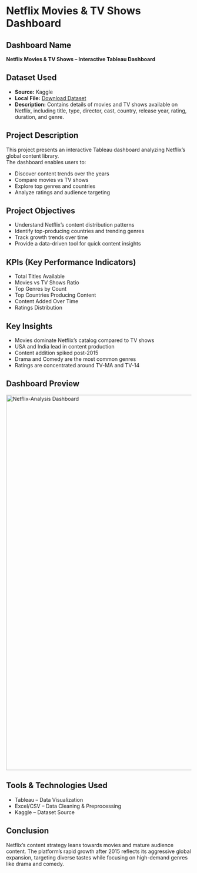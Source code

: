 # **Netflix Movies & TV Shows Dashboard**

## **Dashboard Name**
**Netflix Movies & TV Shows – Interactive Tableau Dashboard**

## **Dataset Used**
- **Source:** Kaggle 
- **Local File:** [Download Dataset](https://drive.google.com/file/d/1g_DPzEeyYQiVQPdzken5J592vUGEf3-1/view?usp=sharing)  
- **Description:** Contains details of movies and TV shows available on Netflix, including title, type, director, cast, country, release year, rating, duration, and genre.

## **Project Description**
This project presents an interactive Tableau dashboard analyzing Netflix’s global content library.  
The dashboard enables users to:
- Discover content trends over the years  
- Compare movies vs TV shows  
- Explore top genres and countries  
- Analyze ratings and audience targeting  

## **Project Objectives**
- Understand Netflix’s content distribution patterns  
- Identify top-producing countries and trending genres  
- Track growth trends over time  
- Provide a data-driven tool for quick content insights  

## **KPIs (Key Performance Indicators)**
- Total Titles Available  
- Movies vs TV Shows Ratio  
- Top Genres by Count  
- Top Countries Producing Content  
- Content Added Over Time  
- Ratings Distribution  

## **Key Insights**
- Movies dominate Netflix’s catalog compared to TV shows  
- USA and India lead in content production  
- Content addition spiked post-2015  
- Drama and Comedy are the most common genres  
- Ratings are concentrated around TV-MA and TV-14  

## **Dashboard Preview**
<img width="1920" height="1020" alt="Netflix-Analysis Dashboard" src="https://github.com/user-attachments/assets/ef14586b-8084-4282-93b8-bb5252feb904" />

## **Tools & Technologies Used**
- Tableau – Data Visualization  
- Excel/CSV – Data Cleaning & Preprocessing  
- Kaggle – Dataset Source  

## **Conclusion**
Netflix’s content strategy leans towards movies and mature audience content. The platform’s rapid growth after 2015 reflects its aggressive global expansion, targeting diverse tastes while focusing on high-demand genres like drama and comedy.

